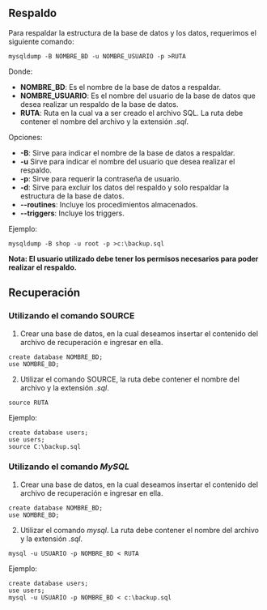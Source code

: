 ## Respaldo

Para respaldar la estructura de la base de datos y los datos, requerimos el siguiente comando:

```
mysqldump -B NOMBRE_BD -u NOMBRE_USUARIO -p >RUTA
```

Donde:

- **NOMBRE_BD**: Es el nombre de la base de datos a respaldar.
- **NOMBRE_USUARIO**: Es el nombre del usuario de la base de datos que desea realizar un respaldo de la base de datos.
- **RUTA**: Ruta en la cual va a ser creado el archivo SQL. La ruta debe contener el nombre del archivo y la extensión *.sql*.

Opciones:

- **-B**: Sirve para indicar el nombre de la base de datos a respaldar.
- **-u** Sirve para indicar el nombre del usuario que desea realizar el respaldo.
- **-p**: Sirve para requerir la contraseña de usuario.
- **-d**: Sirve para excluir los datos del respaldo y solo respaldar la estructura de la base de datos.
- **--routines**: Incluye los procedimientos almacenados.
- **--triggers**: Incluye los triggers.

Ejemplo:

```
mysqldump -B shop -u root -p >c:\backup.sql
```

**Nota: El usuario utilizado debe tener los permisos necesarios para poder realizar el respaldo.**

## Recuperación

### Utilizando el comando SOURCE

1. Crear una base de datos, en la cual deseamos insertar el contenido del archivo de recuperación e ingresar en ella.

```
create database NOMBRE_BD;
use NOMBRE_BD;
```

2. Utilizar el comando SOURCE, la ruta debe contener el nombre del archivo y la extensión *.sql*.

```
source RUTA
```

Ejemplo:

```
create database users;
use users;
source C:\backup.sql
```
### Utilizando el comando *MySQL*

1. Crear una base de datos, en la cual deseamos insertar el contenido del archivo de recuperación e ingresar en ella.

```
create database NOMBRE_BD;
use NOMBRE_BD;
```

2. Utilizar el comando *mysql*. La ruta debe contener el nombre del archivo y la extensión *.sql*.

```
mysql -u USUARIO -p NOMBRE_BD < RUTA
```

Ejemplo:

```
create database users;
use users;
mysql -u USUARIO -p NOMBRE_BD < c:\backup.sql
```